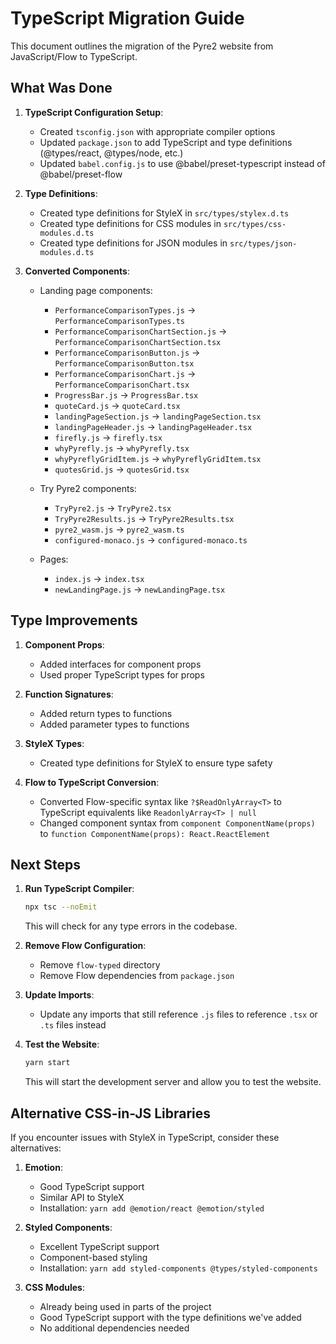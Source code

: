 # TypeScript Migration Guide

This document outlines the migration of the Pyre2 website from JavaScript/Flow
to TypeScript.

## What Was Done

1. **TypeScript Configuration Setup**:

   - Created `tsconfig.json` with appropriate compiler options
   - Updated `package.json` to add TypeScript and type definitions
     (@types/react, @types/node, etc.)
   - Updated `babel.config.js` to use @babel/preset-typescript instead of
     @babel/preset-flow

2. **Type Definitions**:

   - Created type definitions for StyleX in `src/types/stylex.d.ts`
   - Created type definitions for CSS modules in `src/types/css-modules.d.ts`
   - Created type definitions for JSON modules in `src/types/json-modules.d.ts`

3. **Converted Components**:

   - Landing page components:

     - `PerformanceComparisonTypes.js` → `PerformanceComparisonTypes.ts`
     - `PerformanceComparisonChartSection.js` →
       `PerformanceComparisonChartSection.tsx`
     - `PerformanceComparisonButton.js` → `PerformanceComparisonButton.tsx`
     - `PerformanceComparisonChart.js` → `PerformanceComparisonChart.tsx`
     - `ProgressBar.js` → `ProgressBar.tsx`
     - `quoteCard.js` → `quoteCard.tsx`
     - `landingPageSection.js` → `landingPageSection.tsx`
     - `landingPageHeader.js` → `landingPageHeader.tsx`
     - `firefly.js` → `firefly.tsx`
     - `whyPyrefly.js` → `whyPyrefly.tsx`
     - `whyPyreflyGridItem.js` → `whyPyreflyGridItem.tsx`
     - `quotesGrid.js` → `quotesGrid.tsx`

   - Try Pyre2 components:

     - `TryPyre2.js` → `TryPyre2.tsx`
     - `TryPyre2Results.js` → `TryPyre2Results.tsx`
     - `pyre2_wasm.js` → `pyre2_wasm.ts`
     - `configured-monaco.js` → `configured-monaco.ts`

   - Pages:
     - `index.js` → `index.tsx`
     - `newLandingPage.js` → `newLandingPage.tsx`

## Type Improvements

1. **Component Props**:

   - Added interfaces for component props
   - Used proper TypeScript types for props

2. **Function Signatures**:

   - Added return types to functions
   - Added parameter types to functions

3. **StyleX Types**:

   - Created type definitions for StyleX to ensure type safety

4. **Flow to TypeScript Conversion**:
   - Converted Flow-specific syntax like `?$ReadOnlyArray<T>` to TypeScript
     equivalents like `ReadonlyArray<T> | null`
   - Changed component syntax from `component ComponentName(props)` to
     `function ComponentName(props): React.ReactElement`

## Next Steps

1. **Run TypeScript Compiler**:

   ```bash
   npx tsc --noEmit
   ```

   This will check for any type errors in the codebase.

2. **Remove Flow Configuration**:

   - Remove `flow-typed` directory
   - Remove Flow dependencies from `package.json`

3. **Update Imports**:

   - Update any imports that still reference `.js` files to reference `.tsx` or
     `.ts` files instead

4. **Test the Website**:
   ```bash
   yarn start
   ```
   This will start the development server and allow you to test the website.

## Alternative CSS-in-JS Libraries

If you encounter issues with StyleX in TypeScript, consider these alternatives:

1. **Emotion**:

   - Good TypeScript support
   - Similar API to StyleX
   - Installation: `yarn add @emotion/react @emotion/styled`

2. **Styled Components**:

   - Excellent TypeScript support
   - Component-based styling
   - Installation: `yarn add styled-components @types/styled-components`

3. **CSS Modules**:
   - Already being used in parts of the project
   - Good TypeScript support with the type definitions we've added
   - No additional dependencies needed
